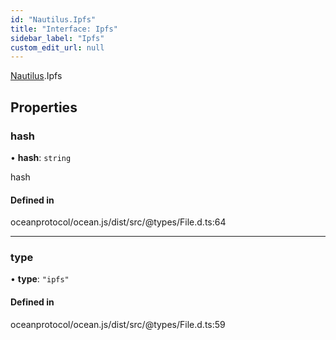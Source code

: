 ```yaml
---
id: "Nautilus.Ipfs"
title: "Interface: Ipfs"
sidebar_label: "Ipfs"
custom_edit_url: null
---
```


[Nautilus](../modules/Nautilus.md).Ipfs

## Properties

### hash

• **hash**: `string`

hash

#### Defined in

oceanprotocol/ocean.js/dist/src/@types/File.d.ts:64

___

### type

• **type**: ``"ipfs"``

#### Defined in

oceanprotocol/ocean.js/dist/src/@types/File.d.ts:59

